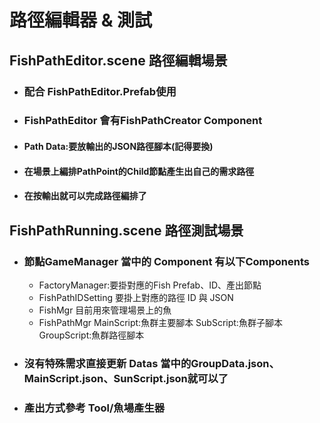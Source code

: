 # 路徑編輯器 & 測試

## FishPathEditor.scene 路徑編輯場景
- ### 配合 FishPathEditor.Prefab使用
- ### FishPathEditor 會有FishPathCreator Component
- #### Path Data:要放輸出的JSON路徑腳本(記得要換)
- #### 在場景上編排PathPoint的Child節點產生出自己的需求路徑
- #### 在按輸出就可以完成路徑編排了

## FishPathRunning.scene 路徑測試場景
- ### 節點GameManager 當中的 Component 有以下Components
    - FactoryManager:要掛對應的Fish Prefab、ID、產出節點
    - FishPathIDSetting 要掛上對應的路徑 ID 與 JSON
    - FishMgr 目前用來管理場景上的魚
    - FishPathMgr
        MainScript:魚群主要腳本
        SubScript:魚群子腳本
        GroupScript:魚群路徑腳本
- ### 沒有特殊需求直接更新 Datas 當中的GroupData.json、MainScript.json、SunScript.json就可以了
- ### 產出方式參考 Tool/魚場產生器
